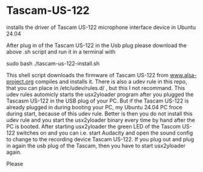 # Tascam-US-122
installs the driver of Tascam US-122 microphone interface device in Ubuntu 24.04

After plug in of the Tascam US-122 in the Usb plug please download the above .sh script and run it in a terminal with

sudo bash ./tascam-us-122-install.sh

This shell script downloads the firmware of Tascam US-122 from www.alsa-project.org compiles and installs it. There is also a udev rule in this repo, that you can place in /etc/udev/rules.d/ , but this I not recommand. This udev rules automicly starts the usx2yloader program after you plugged the Tascasm US-122 in the USB plug of your PC. But if the Tascam US-122 is already plugged in during booting your PC, my Ubuntu 24.04 PC froce during start, because of this udev rule. Better is then you do not install this udev rule and you start the usx2yloader binary every time by hand after the PC is booted. After starting usx2yloader the green LED of the Tascom US-122 switches on and you can i.e. start Audacity and open the sound config to change to the recording device Tascam US-122. If you plug out and plug in again the usb plug of the Tascam, then you have to start usx2yloader again.





































Please
